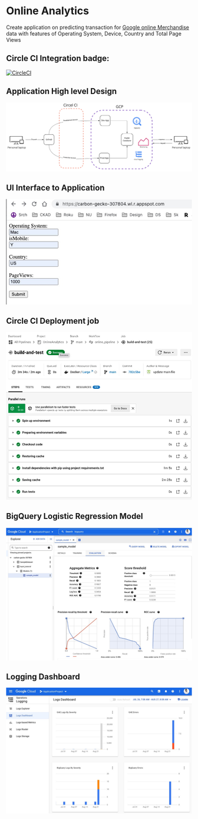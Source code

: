 # Online Analytics

Create application on predicting transaction for [Google online Merchandise](https://support.google.com/analytics/answer/7586738) data with features of Operating System, Device, Country and Total Page Views

## Circle CI Integration badge: 
[![CircleCI](https://circleci.com/gh/yogeshpv/OnlineAnalytics.svg?style=svg)](https://circleci.com/gh/yogeshpv/OnlineAnalytics)

## Application High level Design
![High Level Design](images/cloud.jpg)

## UI Interface to Application
![Online Prediction](images/UI.jpg)

## Circle CI Deployment job
![Circle CI](images/circleci.jpg)

## BigQuery Logistic Regression Model
![Model](images/model.jpg)

## Logging Dashboard
![Logging](images/logging.jpg)


